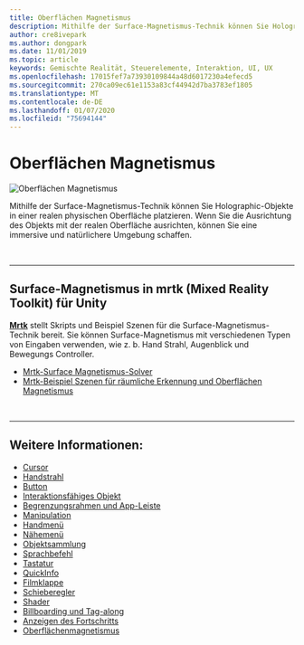 ```yaml
---
title: Oberflächen Magnetismus
description: Mithilfe der Surface-Magnetismus-Technik können Sie Holographic-Objekte in einer realen physischen Oberfläche platzieren.
author: cre8ivepark
ms.author: dongpark
ms.date: 11/01/2019
ms.topic: article
keywords: Gemischte Realität, Steuerelemente, Interaktion, UI, UX
ms.openlocfilehash: 17015fef7a73930109844a48d6017230a4efecd5
ms.sourcegitcommit: 270ca09ec61e1153a83cf44942d7ba3783ef1805
ms.translationtype: MT
ms.contentlocale: de-DE
ms.lasthandoff: 01/07/2020
ms.locfileid: "75694144"
---
```

# <a name="surface-magnetism"></a>Oberflächen Magnetismus

![Oberflächen Magnetismus](images/UX/MRTK_SurfaceMagnetism.gif)

Mithilfe der Surface-Magnetismus-Technik können Sie Holographic-Objekte in einer realen physischen Oberfläche platzieren. Wenn Sie die Ausrichtung des Objekts mit der realen Oberfläche ausrichten, können Sie eine immersive und natürlichere Umgebung schaffen.

<br>

---

## <a name="surface-magnetism-in-mrtk-mixed-reality-toolkit-for-unity"></a>Surface-Magnetismus in mrtk (Mixed Reality Toolkit) für Unity
**[Mrtk](https://github.com/Microsoft/MixedRealityToolkit-Unity)** stellt Skripts und Beispiel Szenen für die Surface-Magnetismus-Technik bereit. Sie können Surface-Magnetismus mit verschiedenen Typen von Eingaben verwenden, wie z. b. Hand Strahl, Augenblick und Bewegungs Controller.

* [Mrtk-Surface Magnetismus-Solver](https://microsoft.github.io/MixedRealityToolkit-Unity/Documentation/README_Solver.html#surfacemagnetism)
* [Mrtk-Beispiel Szenen für räumliche Erkennung und Oberflächen Magnetismus](https://github.com/microsoft/MixedRealityToolkit-Unity/blob/mrtk_development/Assets/MixedRealityToolkit.Examples/Demos/Solvers/Scenes/SurfaceMagnetismSpatialAwarenessExample.unity)


<br>

---

## <a name="see-also"></a>Weitere Informationen:

* [Cursor](cursors.md)
* [Handstrahl](point-and-commit.md)
* [Button](button.md)
* [Interaktionsfähiges Objekt](interactable-object.md)
* [Begrenzungsrahmen und App-Leiste](app-bar-and-bounding-box.md)
* [Manipulation](direct-manipulation.md)
* [Handmenü](hand-menu.md)
* [Nähemenü](near-menu.md)
* [Objektsammlung](object-collection.md)
* [Sprachbefehl](voice-input.md)
* [Tastatur](keyboard.md)
* [QuickInfo](tooltip.md)
* [Filmklappe](slate.md)
* [Schieberegler](slider.md)
* [Shader](shader.md)
* [Billboarding und Tag-along](billboarding-and-tag-along.md)
* [Anzeigen des Fortschritts](progress.md)
* [Oberflächenmagnetismus](surface-magnetism.md)
